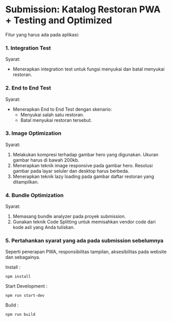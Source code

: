 # Submission: Katalog Restoran PWA + Testing and Optimized
Fitur yang harus ada pada aplikasi:
### 1. Integration Test
Syarat:
- Menerapkan integration test untuk fungsi menyukai dan batal menyukai restoran.
### 2. End to End Test
Syarat:
- Menerapkan End to End Test dengan skenario:
  - Menyukai salah satu restoran.
  - Batal menyukai restoran tersebut.
### 3. Image Optimization
Syarat:
1. Melakukan kompresi terhadap gambar hero yang digunakan. Ukuran gambar harus di bawah 200kb.
2. Menerapkan teknik image responsive pada gambar hero. Resolusi gambar pada layar seluler dan desktop harus berbeda.
3. Menerapkan teknik lazy loading pada gambar daftar restoran yang ditampilkan.
### 4. Bundle Optimization
Syarat:
1. Memasang bundle analyzer pada proyek submission.
2. Gunakan teknik Code Splitting untuk memisahkan vendor code dari kode asli yang Anda tuliskan.
### 5. Pertahankan syarat yang ada pada submission sebelumnya
Seperti penerapan PWA, responsibilitas tampilan,  aksesibilitas pada website dan sebagainya.

Install :
```
npm install
```
Start Development :
```
npm run start-dev
```
Build :
```
npm run build
```
